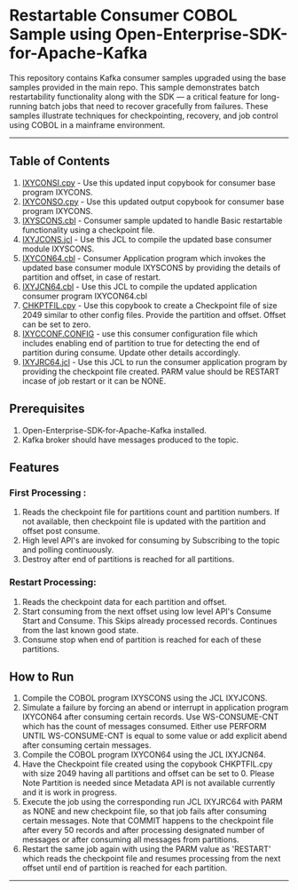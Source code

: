 # Restartable Consumer COBOL Sample using Open-Enterprise-SDK-for-Apache-Kafka

This repository contains Kafka consumer samples upgraded using the base samples provided in the main repo. This sample demonstrates batch restartability functionality along with the SDK — a critical feature for long-running batch jobs that need to recover gracefully from failures. These samples illustrate techniques for checkpointing, recovery, and job control using COBOL in a mainframe environment.

---

## Table of Contents

1. [IXYCONSI.cpy](copy/IXYCONSI.cpy) - Use this updated input copybook for consumer base program IXYCONS.
2. [IXYCONSO.cpy](copy/IXYCONSO.cpy) - Use this updated output copybook for consumer base program IXYCONS.
3. [IXYSCONS.cbl](src/IXYSCONS.cbl) - Consumer sample updated to handle Basic restartable functionality using a checkpoint file.
4. [IXYJCONS.jcl](../../jcl/IXYJCONS.jcl) - Use this JCL to compile the updated base consumer module IXYSCONS.
5. [IXYCON64.cbl](src/IXYCON64.cbl) - Consumer Application program which invokes the updated base consumer module IXYSCONS by providing the details of partition and offset, in case of restart.
6. [IXYJCN64.cbl](../../jcl/IXYJCN64.jcl) - Use this JCL to compile the updated application consumer program IXYCON64.cbl
7. [CHKPTFIL.cpy](copy/CHKPTFIL.cpy) - Use this copybook to create a Checkpoint file of size 2049 similar to other config files. Provide the partition and offset. Offset can be set to zero.
8. [IXYCCONF.CONFIG](conf/IXYCCONF.CONFIG) - use this consumer configuration file which includes enabling end of partition to true for detecting the end of partition during consume. Update other details accordingly.
9. [IXYJRC64.jcl](jcl/IXYJRC64.jcl) - Use this JCL to run the consumer application program by providing the checkpoint file created. PARM value should be RESTART incase of job restart or it can be NONE.

## Prerequisites

1. Open-Enterprise-SDK-for-Apache-Kafka installed.
2. Kafka broker should have messages produced to the topic.

## Features
### First Processing :
1. Reads the checkpoint file for partitions count and partition numbers. If not available, then checkpoint file is updated with the partition and offset post consume.
2. High level API's are invoked for consuming by Subscribing to the topic and polling continuously.
3. Destroy after end of partitions is reached for all partitions.

### Restart Processing:

1. Reads the checkpoint data for each partition and offset.
2. Start consuming from the next offset using low level API's Consume Start and Consume. This Skips already processed records. Continues from the last known good state.
3. Consume stop when end of partition is reached for each of these partitions.

## How to Run

1. Compile the COBOL program IXYSCONS using the JCL IXYJCONS.
2. Simulate a failure by forcing an abend or interrupt in application program IXYCON64 after consuming certain records. Use WS-CONSUME-CNT which has the count of messages consumed. Either use PERFORM UNTIL WS-CONSUME-CNT is equal to some value or add explicit abend after consuming certain messages.
3. Compile the COBOL program IXYCON64 using the JCL IXYJCN64. 
4. Have the Checkpoint file created using the copybook CHKPTFIL.cpy with size 2049 having all partitions and offset can be set to 0. Please Note Partition is needed since Metadata API is not available currently and it is work in progress.
5. Execute the job using the corresponding run JCL IXYJRC64 with PARM as NONE and new checkpoint file, so that job fails after consuming certain messages. Note that COMMIT happens to the checkpoint file after every 50 records and after processing designated number of messages or after consuming all messages from partitions. 
6. Restart the same job again with using the PARM value as 'RESTART' which reads the checkpoint file and resumes processing from the next offset until end of partition is reached for each partition.

---
